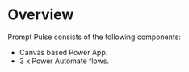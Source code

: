 # Overview

Prompt Pulse consists of the following components:

- Canvas based Power App.
- 3 x Power Automate flows.

